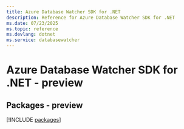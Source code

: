 ```yaml
---
title: Azure Database Watcher SDK for .NET
description: Reference for Azure Database Watcher SDK for .NET
ms.date: 07/23/2025
ms.topic: reference
ms.devlang: dotnet
ms.service: databasewatcher
---
```

# Azure Database Watcher SDK for .NET - preview
## Packages - preview
[!INCLUDE [packages](database-watcher-index.md)]